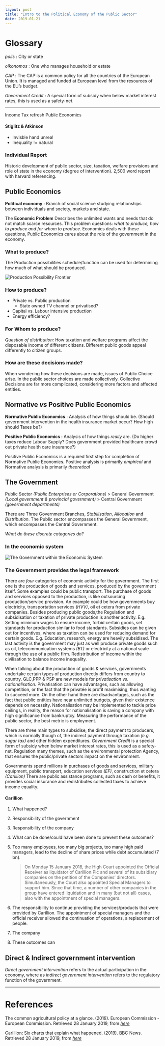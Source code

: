 ```yaml
---
layout: post
title: "Intro to the Political Economy of the Public Sector"
date: 2019-01-21
---
```


# Glossary

*polis* 
: City or state

*oikonomos* 
: One who manages household or estate

*CAP*
: The CAP is a common policy for all the countries of the European Union. It is
managed and funded at European level from the resources of the EU’s budget.

*Government Credit* 
: A special form of subsidy when below market interest rates, this is used as a
safety-net.

-----------------------------------------------------------------------------


Income Tax refresh
Public Economics

#### Stiglitz & Atkinson

- Invisble hand unreal
- Inequality != natural

### Individual Report

Historic development of public sector, size, taxation, welfare provisions and
role of state in the economy (degree of intervention). 2,500 word report with
harvard referencing.

## Public Economics

**Political economy**
: Branch of social science studying relationships between individuals and
society, markets and state.

The **Economic Problem** Describes the unlimited wants and needs that do not
match scarce resources. This problem questions: *what to produce, how to
produce and for whom to produce*. Economics deals with these questions, Public
Economics cares about the role of the government in the economy. 

### What to produce?

The Production possibilities schedule/function can be used for determining how
much of what should be produced.

![Production Possibility Frontier](https://s3-eu-west-1.amazonaws.com/tutor2u-media/subjects/economics/ppf_basics.png?mtime=20160405135725)

### How to produce?

- Private vs. Public production
    - State owned TV channel or privatised?
- Capital vs. Labour intensive production
- Energy efficiency?

### For Whom to produce?

*Question of distribution:* How taxation and welfare programs affect the
disposable income of different citizens. Different public goods appeal
differently to citizen groups.

### How are these decisions made?

When wondering how these decisions are made, issues of Public Choice arise. In
the public sector choices are made collectively.  Collective Decisions are far
more complicated, considering more factors and affected entities.

## Normative *vs* Positive Public Economics

**Normative Public Economics**
: Analysis of how things should be. (Should government intervention in the
health insurance market occur? How high should Taxes be?)

**Positive Public Economics**
: Analysis of how things *really* are. (Do higher taxes reduce Labour Supply?
Does government provided healthcare crowd out private health care insurance?)

Positive Public Economics is a required first step for completion of Normative
Public Economics. Positive analysis is primarily *empirical* and Normative
analysis is primarily *theoretical*

## The Government

Public Sector *(Public Enterprises or Corporations)* > General Government
*(Local government & provincial government)* > Central Government *(government
departments)*

There are Three Government Branches, *Stabilisation*, *Allocation* and
*Distribution*. The Public sector encompasses the General Government, which
encompasses the Central Government. 

*What do these discrete categories do?*

### In the economic system

![The Government within the Economic System](https://i.ibb.co/HH6xcMX/gov-in-economic-system.png)

### The Government provides the legal framework

There are *four* categories of economic activity for the government. The first
one is the production of goods and services, produced by the government itself.
Some examples could be public transport. The purchase of goods and services
opposed to the production, is like outsourcing production/service provision. An
example could be how governments buy electricity, transportation services *(HVV)*,
oil et cetera from private companies. Besides producing public goods,the
Regulation and subsidisation or taxation of private production is another
activity. E.g.  Setting minimum wages to ensure income, forbid certain goods,
set standards for production similar to food standards. Subsidies can be given
out for incentives, where as taxation can be used for reducing demand for
certain goods. E.g.  Education, research, energy are heavily subsidised. The
last activity is the government may just as well produce private goods such as
oil, telecommunication systems *(BT)* or electricity at a national scale through
the use of a public firm. Redistribution of income within the civilisation to
balance income inequality.

When talking about the production of goods & services, governments undertake
certain types of production directly differs from country to country. GLC,PPP &
PSP are new models for *privatisation vs. nationalisation*. Privatisation can
have advantages, such as allowing competition, or the fact that the privatée is
profit maximising, thus wanting to succeed more. On the other hand there are
disadvantages, such as the fact that public entities have near unlimited
budgets, given their existence depends on necessity. Nationalisation may be
implemented to tackle price ceilings, in reality, the reason for nationalisation
is saving a company with high significance from bankruptcy.  Measuring the
performance of the public sector, the best metric is employment.

There are three main types to subsidise, the direct payment to producers, which
is normally though of, the indirect payment through taxation *(e.g. sugar tax)*
and other hidden expenditures. *Government Credit* is a special form of subsidy
when below market interest rates, this is used as a safety-net. Regulation many
themes, such as the environmental protection Agency, that ensures the
public/private sectors impact on the environment.

Governments spend millions in purchases of goods and services, military
equipment, public transport, education services *(EF)*, construction et cetera
*(Carillion)* There are public assistance programs, such as cash or benefits, it
provides social insurance and redistributes collected taxes to achieve income
equality.

#### Carillion

1. What happened?
2. Responsibility of the government
3. Responsibility of the company
4. What can be done/could have been done to prevent these outcomes?

1. Too many employees, too many big projects, too many high paid managers, lead
   to the decline of share prices while debt accumulated (7 bn). 

   > On Monday 15 January 2018, the High Court appointed the Official Receiver
   > as liquidator of Carillion Plc and several of its subsidiary companies on
   > the petition of the Companies’ directors. Simultaneously, the Court also
   > appointed Special Managers to support him. Since that time, a number of
   > other companies in the group have entered liquidation and in many (but not
   > all) cases, also with the appointment of special managers.

2. The responsibility to continue providing the services/products that were
   provided by Carillion. The appointment of special managers and the official
   receiver allowed the continuation of operations, a replacement of people.

3. The company 

4. These outcomes can 

## Direct & Indirect government intervention

*Direct government intervention* refers to the actual participation in the
economy, where as *indirect government intervention* refers to the regulatory
function of the government.


-------------------------------------------------------------------------------

# References

The common agricultural policy at a glance. (2019). European Commission -
European Commission. Retrieved 28 January 2019, from
[*here*](https://ec.europa.eu/info/food-farming-fisheries/key-policies/common-agricultural-policy/cap-glance_en)

Carillion: Six charts that explain what happened. (2019). BBC News. Retrieved 28
January 2019, from [*here*](https://www.bbc.co.uk/news/uk-42731762)
